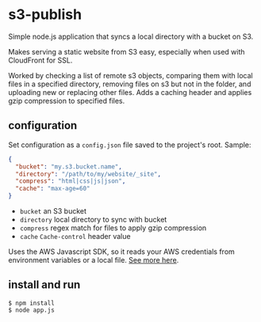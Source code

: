 # s3-publish

Simple node.js application that syncs a local directory with a bucket on S3.

Makes serving a static website from S3 easy, especially when used with CloudFront for SSL.

Worked by checking a list of remote s3 objects, comparing them with local files in a specified directory, removing files on s3 but not in the folder, and uploading new or replacing other files. Adds a caching header and applies gzip compression to specified files. 

## configuration

Set configuration as a `config.json` file saved to the project's root. Sample:

```json
{
  "bucket": "my.s3.bucket.name",
  "directory": "/path/to/my/website/_site",
  "compress": "html|css|js|json",
  "cache": "max-age=60"
}
```

- `bucket` an S3 bucket
- `directory` local directory to sync with bucket
- `compress` regex match for files to apply gzip compression
- `cache` `Cache-control` header value

Uses the AWS Javascript SDK, so it reads your AWS credentials from environment variables or a local file. [See more here](http://docs.aws.amazon.com/AWSJavaScriptSDK/guide/node-configuring.html#Setting_AWS_Credentials).

## install and run

```
$ npm install
$ node app.js
```
